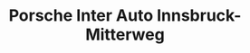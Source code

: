 ---
title: "Porsche Inter Auto Innsbruck-Mitterweg"
url: /innsbruck/porsche-inter-auto-innsbruck-mitterweg-mitterweg/
shop: Autohaus
---